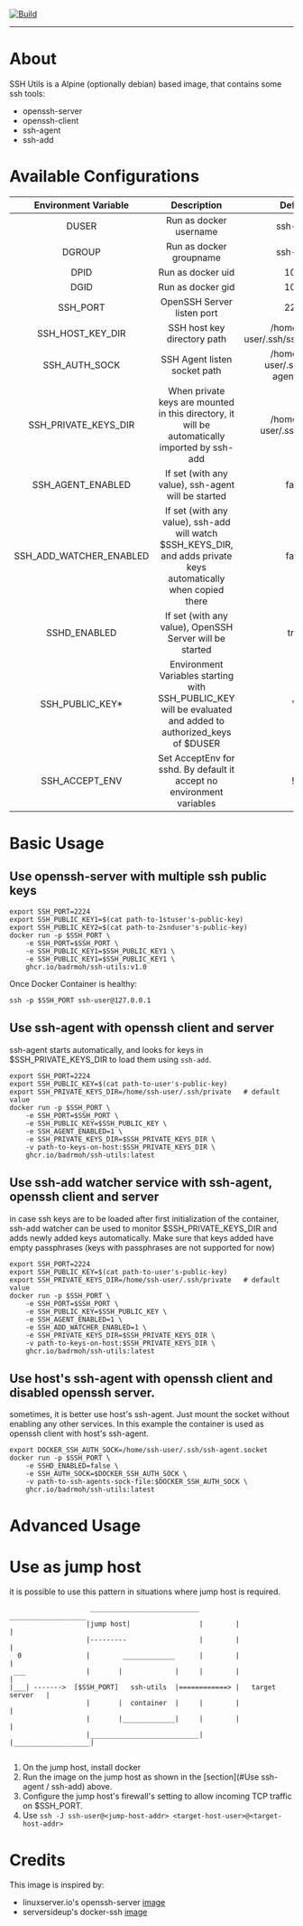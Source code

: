 [![Build](https://img.shields.io/github/actions/workflow/status/badrmoh/ssh-utils/build_and_publish.yml?branch=main&label=ci&logo=github&style=flat-square)](https://github.com/badrmoh/ssh-utils/actions?workflow=build_and_publish)

---

# About 

SSH Utils is a Alpine (optionally debian) based image, that contains some ssh tools:
- openssh-server
- openssh-client
- ssh-agent
- ssh-add

# Available Configurations
| **Environment Variable** |                                                  **Description**                                                 |             **Default**            |
|:------------------------:|:----------------------------------------------------------------------------------------------------------------:|:----------------------------------:|
|           DUSER          |                                              Run as docker username                                              |              ssh-user              |
|          DGROUP          |                                              Run as docker groupname                                             |              ssh-user              |
|           DPID           |                                                 Run as docker uid                                                |                1001                |
|           DGID           |                                                 Run as docker gid                                                |                1001                |
|         SSH_PORT         |                                            OpenSSH Server listen port                                            |                2222                |
|     SSH_HOST_KEY_DIR     |                                            SSH host key directory path                                           |  /home/ssh-user/.ssh/ssh_host_keys |
|       SSH_AUTH_SOCK      |                                           SSH Agent listen socket path                                           | /home/ssh-user/.ssh/ssh-agent.sock |
|  SSH_PRIVATE_KEYS_DIR    |           When private keys are mounted in this directory, it will be automatically imported by ssh-add          |    /home/ssh-user/.ssh/private     |
|     SSH_AGENT_ENABLED    |                                If set (with any value), ssh-agent will be started                                |                false               |
|  SSH_ADD_WATCHER_ENABLED | If set (with any value), ssh-add will watch $SSH_KEYS_DIR, and adds private keys automatically when copied there |                false               |
|       SSHD_ENABLED       |                              If set (with any value), OpenSSH Server will be started                             |                true                |
|      SSH_PUBLIC_KEY*     |    Environment Variables starting with SSH_PUBLIC_KEY will be evaluated and added to authorized_keys of $DUSER   |                 ""                 |
|      SSH_ACCEPT_ENV      |                     Set AcceptEnv for sshd. By default it accept no environment variables                        |                 !*                 |


# Basic Usage

## Use openssh-server with multiple ssh public keys
```
export SSH_PORT=2224
export SSH_PUBLIC_KEY1=$(cat path-to-1stuser's-public-key)
export SSH_PUBLIC_KEY2=$(cat path-to-2snduser's-public-key)
docker run -p $SSH_PORT \
    -e SSH_PORT=$SSH_PORT \
    -e SSH_PUBLIC_KEY1=$SSH_PUBLIC_KEY1 \
    -e SSH_PUBLIC_KEY1=$SSH_PUBLIC_KEY1 \
    ghcr.io/badrmoh/ssh-utils:v1.0 
```

Once Docker Container is healthy:

`ssh -p $SSH_PORT ssh-user@127.0.0.1`


## Use ssh-agent with openssh client and server
ssh-agent starts automatically, and looks for keys in $SSH_PRIVATE_KEYS_DIR to load them using `ssh-add`.
```
export SSH_PORT=2224
export SSH_PUBLIC_KEY=$(cat path-to-user's-public-key)
export SSH_PRIVATE_KEYS_DIR=/home/ssh-user/.ssh/private   # default value
docker run -p $SSH_PORT \
    -e SSH_PORT=$SSH_PORT \
    -e SSH_PUBLIC_KEY=$SSH_PUBLIC_KEY \
    -e SSH_AGENT_ENABLED=1 \
    -e SSH_PRIVATE_KEYS_DIR=$SSH_PRIVATE_KEYS_DIR \
    -v path-to-keys-on-host:$SSH_PRIVATE_KEYS_DIR \
    ghcr.io/badrmoh/ssh-utils:latest
```

## Use ssh-add watcher service with ssh-agent, openssh client and server
in case ssh keys are to be loaded after first initialization of the container, ssh-add watcher can be used to monitor $SSH_PRIVATE_KEYS_DIR and adds newly added keys automatically.
Make sure that keys added have empty passphrases (keys with passphrases are not supported for now)
```
export SSH_PORT=2224
export SSH_PUBLIC_KEY=$(cat path-to-user's-public-key)
export SSH_PRIVATE_KEYS_DIR=/home/ssh-user/.ssh/private   # default value
docker run -p $SSH_PORT \
    -e SSH_PORT=$SSH_PORT \
    -e SSH_PUBLIC_KEY=$SSH_PUBLIC_KEY \
    -e SSH_AGENT_ENABLED=1 \
    -e SSH_ADD_WATCHER_ENABLED=1 \
    -e SSH_PRIVATE_KEYS_DIR=$SSH_PRIVATE_KEYS_DIR \
    -v path-to-keys-on-host:$SSH_PRIVATE_KEYS_DIR \
    ghcr.io/badrmoh/ssh-utils:latest 
```

## Use host's ssh-agent with openssh client and disabled openssh server.
sometimes, it is better use host's ssh-agent. Just mount the socket without enabling any other services. In this example the container is used as openssh client with host's ssh-agent.
```
export DOCKER_SSH_AUTH_SOCK=/home/ssh-user/.ssh/ssh-agent.socket
docker run -p $SSH_PORT \
    -e SSHD_ENABLED=false \
    -e SSH_AUTH_SOCK=$DOCKER_SSH_AUTH_SOCK \
    -v path-to-ssh-agents-sock-file:$DOCKER_SSH_AUTH_SOCK \
    ghcr.io/badrmoh/ssh-utils:latest
```


# Advanced Usage

# Use as jump host
it is possible to use this pattern in situations where jump host is required.


```
                    ___________________________          ___________________
                   |jump host|                 |        |                   |
                   |---------                  |        |                   |
  0                |        _____________      |        |                   |
 ___               |       |             |     |        |                   |
|___| ------->  [$SSH_PORT]   ssh-utils  |============> |   target server   |
                   |       |  container  |     |        |                   |
                   |       |_____________|     |        |                   |
                   |___________________________|        |___________________|


```

1. On the jump host, install docker
2. Run the image on the jump host as shown in the [section](#Use ssh-agent / ssh-add) above.
3. Configure the jump host's firewall's setting to allow incoming TCP traffic on $SSH_PORT.
4. Use `ssh -J ssh-user@<jump-host-addr> <target-host-user>@<target-host-addr>`



# Credits
This image is inspired by:
- linuxserver.io's openssh-server [image](https://github.com/linuxserver/docker-openssh-server)
- serversideup's docker-ssh [image](https://github.com/serversideup/docker-ssh)
